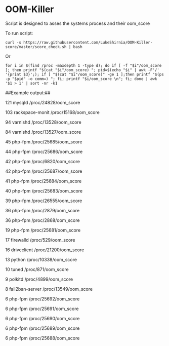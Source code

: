# OOM-Killer
Script is designed to asses the systems process and their oom_score

 
  

To run script:

`curl -s https://raw.githubusercontent.com/LukeShirnia/OOM-Killer-score/master/score_check.sh | bash`


Or 

 `for i in $(find /proc -maxdepth 1 -type d); do if [ -f "$i"/oom_score ]; then printf "$(cat "$i"/oom_score) "; pid=$(echo "$i" | awk -F'/' '{print $3}';); if [ "$(cat "$i"/oom_score)" -ge 1 ];then printf "$(ps -p "$pid" -o comm=) "; fi; printf "$i/oom_score \n"; fi; done | awk '$1 > 1' | sort -nr -k1 `
 

##Example output:##




121 mysqld /proc/24828/oom_score

103 rackspace-monit /proc/15168/oom_score 

94 varnishd /proc/13528/oom_score 

84 varnishd /proc/13527/oom_score 

45 php-fpm /proc/25685/oom_score 

44 php-fpm /proc/25686/oom_score 

42 php-fpm /proc/6820/oom_score 

42 php-fpm /proc/25687/oom_score 

41 php-fpm /proc/25684/oom_score 

40 php-fpm /proc/25683/oom_score 

39 php-fpm /proc/26555/oom_score 

36 php-fpm /proc/2879/oom_score 

36 php-fpm /proc/2868/oom_score 

19 php-fpm /proc/25681/oom_score 

17 firewalld /proc/529/oom_score 

16 driveclient /proc/21200/oom_score 

13 python /proc/10338/oom_score 

10 tuned /proc/871/oom_score 

9 polkitd /proc/4899/oom_score 

8 fail2ban-server /proc/13549/oom_score 

6 php-fpm /proc/25692/oom_score 

6 php-fpm /proc/25691/oom_score 

6 php-fpm /proc/25690/oom_score 

6 php-fpm /proc/25689/oom_score 

6 php-fpm /proc/25688/oom_score 
